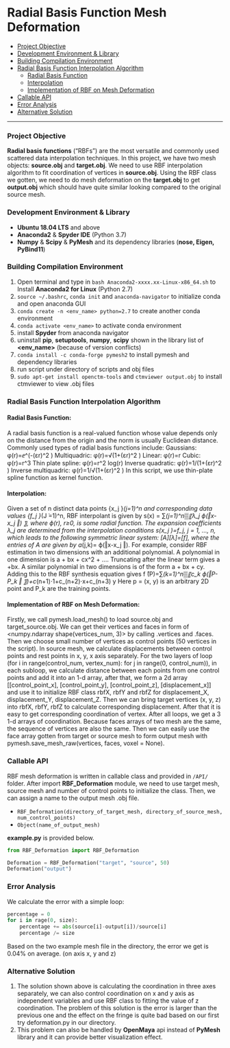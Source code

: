 # Radial Basis Function Mesh Deformation

- [Project Objective](#Project-Obejctive)
- [Development Environment & Library](#Development-Environment-&-Library)
- [Building Compilation Environment](#Building-Compilation-Environment)
- [Radial Basis Function Interpolation Algorithm](#Radial-Basis-Function-Interpolation-Algorithm)
  - [Radial Basis Function](#Radial-Basis-Function)
  - [Interpolation](#Interpolation)
  - [Implementation of RBF on Mesh Deformation](#implementation-of-rbf-on-mesh-deformation)
- [Callable API](#Callable-API)
- [Error Analysis](#Error-Analysis)
- [Alternative Solution](#Alternative-Solution)

---
### Project Objective
**Radial basis functions** (“RBFs”) are the most versatile and commonly used scattered data interpolation techniques. In this project, we have two mesh objects: **source.obj** and **target.obj**. We need to use RBF interpolation algorithm to fit coordination of vertices in **source.obj**. Using the RBF class we gotten, we need to do mesh deformation on the **target.obj** to get **output.obj** which should have quite similar looking compared to the original source mesh.

### Development Environment & Library
* **Ubuntu 18.04 LTS** and above
* **Anaconda2** & **Spyder IDE** (Python 3.7)
* **Numpy** & **Scipy** & **PyMesh** and its dependency libraries (**nose, Eigen, PyBind11**)

### Building Compilation Environment
1. Open terminal and type in `bash Anaconda2-xxxx.xx-Linux-x86_64.sh` to Install **Anaconda2 for Linux** (Python 2.7)
2. `source ~/.bashrc`, `conda init` and `anaconda-navigator` to initialize conda and open anaconda GUI
3. `conda create -n <env_name> python=2.7` to create another conda environment
4. `conda activate <env_name>` to activate conda environment
5. install **Spyder** from anaconda navigator
6. uninstall **pip**, **setuptools**, **numpy**, **scipy** shown in the library list of **<env_name>** (because of version conflicts)
7. `conda install -c conda-forge pymesh2` to install pymesh and dependency libraries
8. run script under directory of scripts and obj files
9. `sudo apt-get install openctm-tools` and `ctmviewer output.obj` to install ctmviewer to view .obj files

### Radial Basis Function Interpolation Algorithm
#### Radial Basis Function:
A radial basis function is a real-valued function whose value depends only on the distance from the origin and the norm is usually Euclidean distance.
Commonly used types of radial basis functions include:
Gaussians: φ(r)=ⅇ^(-(εr)^2 )
Multiquadric: φ(r)=√(1+(εr)^2 )
Linear: φ(r)=r
Cubic: φ(r)=r^3
Thin plate spline: φ(r)=r^2 log(r)
Inverse quadratic: φ(r)=1/(1+(εr)^2 )
Inverse multiquadric: φ(r)=1/√(1+(εr)^2 )
In this script, we use thin-plate spline function as kernel function.
#### Interpolation:
Given a set of n distinct data points {x_j }_(j=1)^n and corresponding data values {f_j }_(J ̇=1)^n, RBF interpolant is given by s(x) = ∑_(j=1)^n▒〖λ_j ϕ(‖x-x_j ‖) 〗, where ϕ(r), r≥0, is some radial function. The expansion coefficients λ_j are determined from the interpolation conditions s(x_j )=f_j, j = 1, …, n, which leads to the following symmetric linear system:
[A][λ]=[f], where the entries of A are given by a_(j,k)= ϕ(‖x-x_j ‖).
For example, consider RBF estimation in two dimensions with an additional polynomial. A polynomial in one dimension is a + bx + cx^2 + …. Truncating after the linear term gives a +bx. A similar polynomial in two dimensions is of the form a + bx + cy. Adding this to the RBF synthesis equation gives f ̂(P)=∑_(k=1)^n▒〖c_k ϕ(‖P-P_k ‖ 〗)+c_(n+1)⋅1+c_(n+2)⋅x+c_(n+3) y
Here p = (x, y) is an arbitrary 2D point and P_k are the training points.

#### Implementation of RBF on Mesh Deformation:
Firstly, we call pymesh.load_mesh() to load source.obj and target_source.obj. We can get their vertices and faces in form of <numpy.ndarray shape(vertices_num, 3)> by calling .vertices and .faces. Then we choose small number of vertices as control points (50 vertices in the script). In source mesh, we calculate displacements between control points and rest points in x, y, x axis separately. For the two layers of loop (for i  in range(control_num, vertex_num): for j in range(0, control_num)), in each subloop, we calculate distance between each points from one control points and add it into an 1-d array, after that, we form a 2d array [[control_point_x], [control_point_y], [control_point_z], [displacement_x]] and use it to initialize RBF class rbfX, rbfY and rbfZ for displacement_X, displacement_Y, displacement_Z. Then we can bring target vertices (x, y, z) into rbfX, rbfY, rbfZ to calculate corresponding displacement. After that it is easy to get corresponding coordination of vertex. After all loops, we get a 3 1-d arrays of coordination.
Because faces arrays of two mesh are the same, the sequence of vertices are also the same. Then we can easily use the face array gotten from target or source mesh to form output mesh with pymesh.save_mesh_raw(vertices, faces, voxel = None).

### Callable API
RBF mesh deformation is written in callable class and provided in `/API/` folder. After import **RBF_Deformation** module, we need to use target mesh, source mesh and number of control points to initialize the class. Then, we can assign a name to the output mesh .obj file.
* `RBF_Deformation(directory_of_target_mesh, directory_of_source_mesh, num_control_points)`
* `Object(name_of_output_mesh)`

**example.py** is provided below.

```python
from RBF_Deformation import RBF_Deformation

Deformation = RBF_Deformation("target", "source", 50)
Deformation("output")
```

### Error Analysis
We calculate the error with a simple loop:
```python
percentage = 0
for i in rage(0, size):
	percentage += abs(source[i]-output[i])/source[i]
	percentage /= size
```
Based on the two example mesh file in the directory, the error we get is 0.04% on average. (on axis x, y and z)

### Alternative Solution
1. The solution shown above is calculating the coordination in three axes separately, we can also control coordination on x and y axis as independent variables and use RBF class to fitting the value of z coordination.
The problem of this solution is the error is larger than the previous one and the effect on the fringe is quite bad based on our first try deformation.py in our directory.
2. This problem can also be handled by **OpenMaya** api instead of **PyMesh** library and it can provide better visualization effect.
